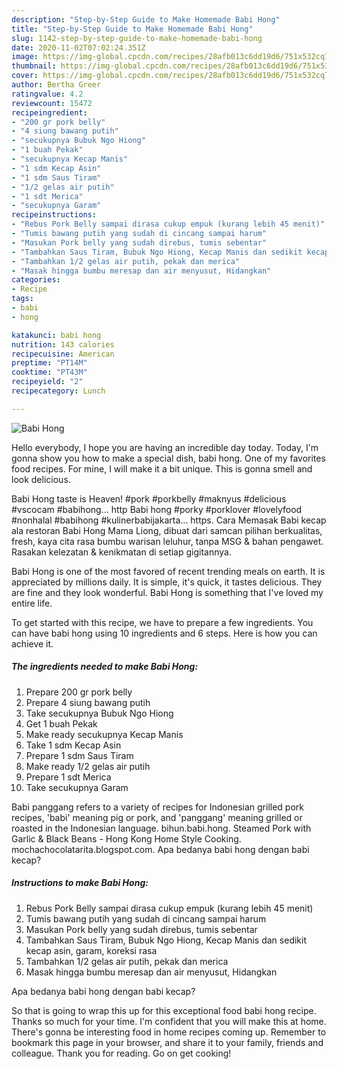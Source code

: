 ```yaml
---
description: "Step-by-Step Guide to Make Homemade Babi Hong"
title: "Step-by-Step Guide to Make Homemade Babi Hong"
slug: 1142-step-by-step-guide-to-make-homemade-babi-hong
date: 2020-11-02T07:02:24.351Z
image: https://img-global.cpcdn.com/recipes/28afb013c6dd19d6/751x532cq70/babi-hong-foto-resep-utama.jpg
thumbnail: https://img-global.cpcdn.com/recipes/28afb013c6dd19d6/751x532cq70/babi-hong-foto-resep-utama.jpg
cover: https://img-global.cpcdn.com/recipes/28afb013c6dd19d6/751x532cq70/babi-hong-foto-resep-utama.jpg
author: Bertha Greer
ratingvalue: 4.2
reviewcount: 15472
recipeingredient:
- "200 gr pork belly"
- "4 siung bawang putih"
- "secukupnya Bubuk Ngo Hiong"
- "1 buah Pekak"
- "secukupnya Kecap Manis"
- "1 sdm Kecap Asin"
- "1 sdm Saus Tiram"
- "1/2 gelas air putih"
- "1 sdt Merica"
- "secukupnya Garam"
recipeinstructions:
- "Rebus Pork Belly sampai dirasa cukup empuk (kurang lebih 45 menit)"
- "Tumis bawang putih yang sudah di cincang sampai harum"
- "Masukan Pork belly yang sudah direbus, tumis sebentar"
- "Tambahkan Saus Tiram, Bubuk Ngo Hiong, Kecap Manis dan sedikit kecap asin, garam, koreksi rasa"
- "Tambahkan 1/2 gelas air putih, pekak dan merica"
- "Masak hingga bumbu meresap dan air menyusut, Hidangkan"
categories:
- Recipe
tags:
- babi
- hong

katakunci: babi hong 
nutrition: 143 calories
recipecuisine: American
preptime: "PT14M"
cooktime: "PT43M"
recipeyield: "2"
recipecategory: Lunch

---
```



![Babi Hong](https://img-global.cpcdn.com/recipes/28afb013c6dd19d6/751x532cq70/babi-hong-foto-resep-utama.jpg)

Hello everybody, I hope you are having an incredible day today. Today, I'm gonna show you how to make a special dish, babi hong. One of my favorites food recipes. For mine, I will make it a bit unique. This is gonna smell and look delicious.

Babi Hong taste is Heaven! #pork #porkbelly #maknyus #delicious #vscocam #babihong… http Babi hong #porky #porklover #lovelyfood #nonhalal #babihong #kulinerbabijakarta… https. Cara Memasak Babi kecap ala restoran Babi Hong Mama Liong, dibuat dari samcan pilihan berkualitas, fresh, kaya cita rasa bumbu warisan leluhur, tanpa MSG &amp; bahan pengawet. Rasakan kelezatan &amp; kenikmatan di setiap gigitannya.

Babi Hong is one of the most favored of recent trending meals on earth. It is appreciated by millions daily. It is simple, it's quick, it tastes delicious. They are fine and they look wonderful. Babi Hong is something that I've loved my entire life.


To get started with this recipe, we have to prepare a few ingredients. You can have babi hong using 10 ingredients and 6 steps. Here is how you can achieve it.

<!--inarticleads1-->

##### The ingredients needed to make Babi Hong:

1. Prepare 200 gr pork belly
1. Prepare 4 siung bawang putih
1. Take secukupnya Bubuk Ngo Hiong
1. Get 1 buah Pekak
1. Make ready secukupnya Kecap Manis
1. Take 1 sdm Kecap Asin
1. Prepare 1 sdm Saus Tiram
1. Make ready 1/2 gelas air putih
1. Prepare 1 sdt Merica
1. Take secukupnya Garam


Babi panggang refers to a variety of recipes for Indonesian grilled pork recipes, &#39;babi&#39; meaning pig or pork, and &#39;panggang&#39; meaning grilled or roasted in the Indonesian language. bihun.babi.hong. Steamed Pork with Garlic &amp; Black Beans - Hong Kong Home Style Cooking. mochachocolatarita.blogspot.com. Apa bedanya babi hong dengan babi kecap? 

<!--inarticleads2-->

##### Instructions to make Babi Hong:

1. Rebus Pork Belly sampai dirasa cukup empuk (kurang lebih 45 menit)
1. Tumis bawang putih yang sudah di cincang sampai harum
1. Masukan Pork belly yang sudah direbus, tumis sebentar
1. Tambahkan Saus Tiram, Bubuk Ngo Hiong, Kecap Manis dan sedikit kecap asin, garam, koreksi rasa
1. Tambahkan 1/2 gelas air putih, pekak dan merica
1. Masak hingga bumbu meresap dan air menyusut, Hidangkan


Apa bedanya babi hong dengan babi kecap? 

So that is going to wrap this up for this exceptional food babi hong recipe. Thanks so much for your time. I'm confident that you will make this at home. There's gonna be interesting food in home recipes coming up. Remember to bookmark this page in your browser, and share it to your family, friends and colleague. Thank you for reading. Go on get cooking!
